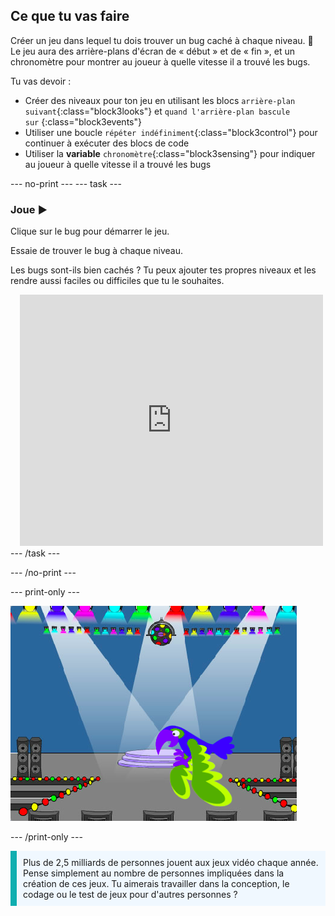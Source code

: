 ## Ce que tu vas faire

Créer un jeu dans lequel tu dois trouver un bug caché à chaque niveau. 🐞 Le jeu aura des arrière-plans d'écran de « début » et de « fin », et un chronomètre pour montrer au joueur à quelle vitesse il a trouvé les bugs.

Tu vas devoir :
+ Créer des niveaux pour ton jeu en utilisant les blocs `arrière-plan suivant`{:class="block3looks"} et `quand l'arrière-plan bascule sur` {:class="block3events"}
+ Utiliser une boucle `répéter indéfiniment`{:class="block3control"} pour continuer à exécuter des blocs de code
+ Utiliser la **variable** `chronomètre`{:class="block3sensing"} pour indiquer au joueur à quelle vitesse il a trouvé les bugs

--- no-print --- --- task ---
### Joue ▶️
<div style="display: flex; flex-wrap: wrap">
<div style="flex-basis: 200px; flex-grow: 1">  
Clique sur le bug pour démarrer le jeu.

Essaie de trouver le bug à chaque niveau.

Les bugs sont-ils bien cachés ? Tu peux ajouter tes propres niveaux et les rendre aussi faciles ou difficiles que tu le souhaites.

</div>
<div class="scratch-preview" style="margin-left: 15px;">
  <iframe allowtransparency="true" width="485" height="402" src="https://scratch.mit.edu/projects/embed/486719939/?autostart=false" frameborder="0"></iframe>
</div>
</div>
--- /task ---

--- /no-print ---

--- print-only ---

![Le projet achevé.](images/showcase_static.png)

--- /print-only ---

<p style="border-left: solid; border-width:10px; border-color: #0faeb0; background-color: aliceblue; padding: 10px;">
Plus de 2,5 milliards de personnes jouent aux jeux vidéo chaque année. Pense simplement au nombre de personnes impliquées dans la création de ces jeux. Tu aimerais travailler dans la conception, le codage ou le test de jeux pour d'autres personnes ? 
</p>

